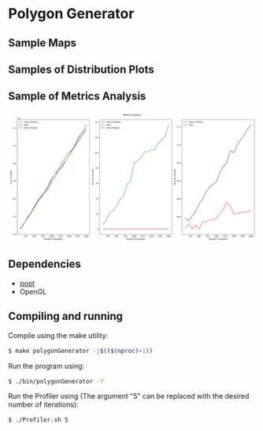 # Polygon Generator
## Sample Maps

## Samples of Distribution Plots

## Sample of Metrics Analysis
<img src = "/Images/metrics.png">

## Dependencies
- [popt](http://ftp.rpm.org/mirror/popt/)
- OpenGL
## Compiling and running
Compile using the make utility:

```bash
$ make polygonGenerator -j$(($(nproc)+1))
```

Run the program using:
```bash
$ ./bin/polygonGenerator -?
```

Run the Profiler using (The argument "5" can be replaced with the desired number of iterations):
```bash
$ ./Profiler.sh 5
```